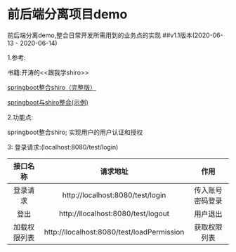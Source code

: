 # 前后端分离项目demo
前后端分离demo,整合日常开发所需用到的业务点的实现
##v1.1版本(2020-06-13 - 2020-06-14)

1.参考:

 书籍:开涛的<<跟我学shiro>>
 
 [springboot整合shiro（完整版）](https://www.jianshu.com/p/7f724bec3dc3)
 
 [springboot与shiro整合(示例)](https://blog.csdn.net/u014203449/article/details/79330811)

2.功能点:

springboot整合shiro;
实现用户的用户认证和授权

3:
登录请求:(localhost:8080/test/login)

| 接口名称 | 请求地址 | 作用 |
|:----:|:----:|:----:|
| 登录请求 | http://localhost:8080/test/login | 传入账号密码登录 |
| 登出 | http://llocalhost:8080/test/logout | 用户退出 |
| 加载权限列表 | http://llocalhost:8080/test/loadPermission | 获取权限列表 |
